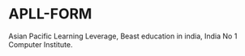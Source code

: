 # APLL-FORM
Asian Pacific Learning Leverage,
Beast education in india,
India No 1 Computer Institute.
